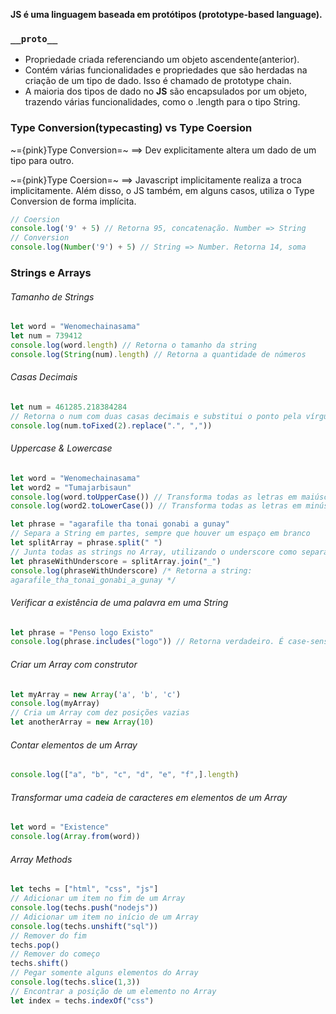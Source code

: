 
**JS é uma linguagem baseada em protótipos (prototype-based language).**



### `__proto__`
- Propriedade criada referenciando um objeto ascendente(anterior).
- Contém várias funcionalidades e propriedades que são herdadas na criação de um tipo de dado. Isso é chamado de prototype chain.
- A maioria dos tipos de dado no **JS** são encapsulados por um objeto, trazendo várias funcionalidades, como o .length para o tipo String.

### Type Conversion(typecasting) vs Type Coersion

~={pink}Type Conversion=~ ==> Dev explicitamente altera um dado de um tipo para outro.

~={pink}Type Coersion=~ ==> Javascript implicitamente realiza a troca implicitamente. Além disso, o JS também, em alguns casos, utiliza o Type Conversion de forma implícita.

```js
// Coersion
console.log('9' + 5) // Retorna 95, concatenação. Number => String
// Conversion
console.log(Number('9') + 5) // String => Number. Retorna 14, soma
```

### Strings e Arrays

###### Tamanho de Strings
```js
let word = "Wenomechainasama"
let num = 739412
console.log(word.length) // Retorna o tamanho da string
console.log(String(num).length) // Retorna a quantidade de números
```
###### Casas Decimais
```js
let num = 461285.218384284
// Retorna o num com duas casas decimais e substitui o ponto pela vírgula
console.log(num.toFixed(2).replace(".", ","))
```

######  Uppercase & Lowercase
```js
let word = "Wenomechainasama"
let word2 = "Tumajarbisaun"
console.log(word.toUpperCase()) // Transforma todas as letras em maiúsculas
console.log(word2.toLowerCase()) // Transforma todas as letras em minúsculas
```

```js
let phrase = "agarafile tha tonai gonabi a gunay"
// Separa a String em partes, sempre que houver um espaço em branco
let splitArray = phrase.split(" ")
// Junta todas as strings no Array, utilizando o underscore como separador
let phraseWithUnderscore = splitArray.join("_") 
console.log(phraseWithUnderscore) /* Retorna a string: 
agarafile_tha_tonai_gonabi_a_gunay */
```

###### Verificar a existência de uma palavra em uma String
```js
let phrase = "Penso logo Existo"
console.log(phrase.includes("logo")) // Retorna verdadeiro. É case-sensistive
```

###### Criar um Array com construtor
```js
let myArray = new Array('a', 'b', 'c')
console.log(myArray)
// Cria um Array com dez posições vazias
let anotherArray = new Array(10)
```

###### Contar elementos de um Array
```js
console.log(["a", "b", "c", "d", "e", "f",].length)
```

###### Transformar uma cadeia de caracteres em elementos de um Array
```js
let word = "Existence"
console.log(Array.from(word))
```

###### Array Methods
```js
let techs = ["html", "css", "js"]
// Adicionar um item no fim de um Array
console.log(techs.push("nodejs"))
// Adicionar um item no início de um Array
console.log(techs.unshift("sql"))
// Remover do fim
techs.pop()
// Remover do começo
techs.shift()
// Pegar somente alguns elementos do Array
console.log(techs.slice(1,3))
// Encontrar a posição de um elemento no Array
let index = techs.indexOf("css")
```